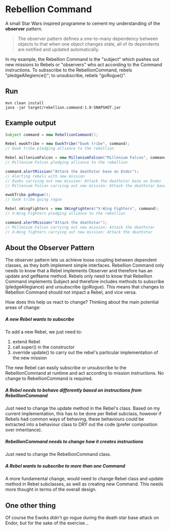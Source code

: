 # Rebellion Command

A small Star Wars inspired programme to cement my understanding of the **observer** pattern. 

> The observer pattern defines a one-to-many dependency between objects to that when one object 
changes state, all of its dependents are notified and updated automatically.

In my example, the Rebellion Command is the "subject" which pushes out new missions to Rebels or "observers"
who act according to the Command instructions. To subsscribe to the RebellionCommand, rebels "pledgeAllegience()"; to unsubscribe, rebels "goRogue()".

## Run

```
mvn clean install
java -jar target/rebellion.command-1.0-SNAPSHOT.jar
```

## Example output

```java
Subject command = new RebellionCommand();

Rebel ewokTribe = new EwokTribe("Ewok tribe", command);
// Ewok tribe pledging alliance to the rebellion

Rebel milleniumFalcon = new MilleniumFalcon("Millenium Falcon", command);
// Millenium Falcon pledging alliance to the rebellion

command.alertMission("Attack the deathstar base on Endor");
// Alerting rebels with new mission
// Ewoks carrying out new mission: Attack the deathstar base on Endor
// Millenium Falcon carrying out new mission: Attack the deathstar base on Endor

ewokTribe.goRogue();
// Ewok tribe going rogue

Rebel xWingFighters = new XWingFighters("X-Wing Fighters", command);
// X-Wing Fighters pledging alliance to the rebellion

command.alertMission("Attack the deathstar");
// Millenium Falcon carrying out new mission: Attack the deathstar
// X-Wing fighters carrying out new mission: Attack the deathstar
```

## About the Observer Pattern

The observer pattern lets us achieve loose coupling between dependent classes, as they both implement simple interfaces. 
Rebellion Command only needs to know that a Rebel implements Observer and therefore has an update and getName method. Rebels only 
need to know that Rebellion Command implements Subject and therefore includes methods to subscribe (pledgeAllegiance) and 
unsubscribe (goRogue). This means that changes to Rebellion Command should not impact a Rebel, and vice versa. 

How does this help us react to change? Thinking about the main potential areas of change:

##### A new Rebel wants to subscribe

To add a new Rebel, we just need to:
1. extend Rebel
2. call super() in the constructor
3. override update() to carry out the rebel's particular implementation of the new mission 

The new Rebel can easily subscribe or unsubscribe to the RebellionCommand at runtime and act according to 
mission instructions. No change to RebellionCommand is required. 

##### A Rebel needs to behave differently based on instructions from RebellionCommand

Just need to change the update method in the Rebel's class. Based on my current implementation, this has to be done per 
Rebel subclass, however if Rebels had common ways of behaving, these behaviours could be extracted into a behaviour class to DRY 
out the code (prefer composition over inheritance).

##### RebellionCommand needs to change how it creates instructions

Just need to change the RebellionCommand class.

##### A Rebel wants to subscribe to more than one Command

A more fundamental change, would need to change Rebel class and update method in Rebel subclasses, as well as creating new Command.
This needs more thought in terms of the overall design.

## One other thing

Of course the Ewoks didn't go rogue during the death star base attack on Endor, but for the sake of the exercise...


